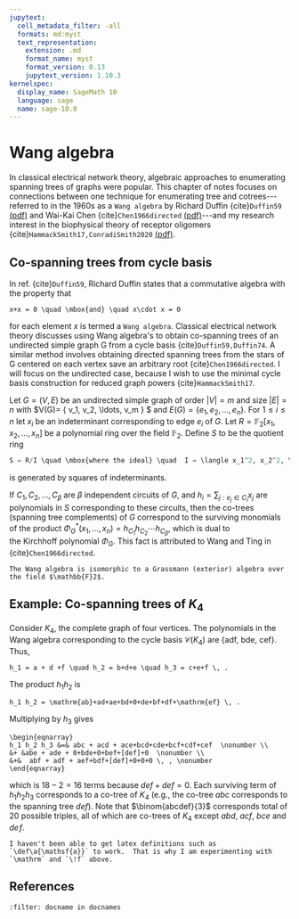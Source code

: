 ```yaml
---
jupytext:
  cell_metadata_filter: -all
  formats: md:myst
  text_representation:
    extension: .md
    format_name: myst
    format_version: 0.13
    jupytext_version: 1.10.3
kernelspec:
  display_name: SageMath 10
  language: sage
  name: sage-10.0
---
```

# Wang algebra

In classical electrical network theory, algebraic approaches to enumerating spanning trees of graphs were popular.  This chapter of notes focuses on connections between one technique for enumerating tree and cotrees---referred to in the 1960s as a `Wang algebra` by Richard Duffin 
 {cite}`Duffin59` [(pdf)](https://www.ams.org/journals/tran/1959-093-01/S0002-9947-1959-0109161-6/S0002-9947-1959-0109161-6.pdf)
and Wai-Kai Chen {cite}`Chen1966directed` [(pdf)](https://epubs.siam.org/doi/pdf/10.1137/0114048)---and my research interest in the biophysical theory of receptor oligomers {cite}`HammackSmith17,ConradiSmith2020` [(pdf)](https://amc-journal.eu/index.php/amc/article/view/856).

## Co-spanning trees from cycle basis

In ref. {cite}`Duffin59`, 
Richard Duffin  states that a commutative algebra with the property that 

```{math}
x+x = 0 \quad \mbox{and} \quad x\cdot x = 0 
```

for each element $x$ is termed a `Wang algebra`.
Classical electrical network theory discusses using Wang algebra's to obtain co-spanning trees of an undirected simple  graph G from a cycle basis {cite}`Duffin59,Duffin74`.  A similar method involves obtaining directed spanning trees from the stars of G centered on each vertex save an arbitrary root {cite}`Chen1966directed`.    I will focus on the undirected case, because I wish to use the minimal cycle basis construction for reduced graph powers {cite}`HammackSmith17`. 

Let $G = (V,E)$ be an undirected simple graph of  order $|V|=m$ and size $|E|=n$  with $V(G)= \{ v_1, v_2, \ldots, v_m \} $ and $E(G) = \{ e_1 , e_2, \ldots , e_n\}$.
For $1\leq i \leq n$ let $x_i$ be an indeterminant corresponding to edge $e_i$ of $G$. 
Let $R=\mathbb{F}_2[x_1, x_2, \ldots, x_n]$ be a polynomial ring over the field $\mathbb{F}_2$.  Define $S$ to be the quotient ring 

```python {kernel="python3"}
S = R/I \quad \mbox{where the ideal} \quad  I = \langle x_1^2, x_2^2, \ldots, x_n^2 \rangle 
```

is generated by squares of  indeterminants.

If $C_1,C_2,\ldots,C_\beta$ are $\beta$ independent circuits of $G$, 
and $h_{i} = \sum_{j: e_j \in C_i} x_j$  are polynomials in $S$ corresponding to these circuits, 
then the co-trees (spanning tree complements) of $G$ correspond to the surviving monomials of the product $\Phi^*_G(x_1, \ldots, x_n) = h_{C_1} h_{C_2} \cdots h_{C_\beta}$, which is dual to   
the Kirchhoff polynomial $\Phi_G$.
This fact is 
attributed to Wang and Ting in {cite}`Chen1966directed`.

```{note}
The Wang algebra is isomorphic to a Grassmann (exterior) algebra over the field $\mathbb{F}2$.
```

## Example: Co-spanning trees of $K_4$

Consider $K_4$, the complete graph of four vertices.
The polynomials in the Wang algebra corresponding to the cycle basis $\mathcal{C}(K_4)$ are {adf, bde, cef}. Thus, 

```{math}
h_1 = a + d +f \quad h_2 = b+d+e \quad h_3 = c+e+f \, . 
```

The product $h_1h_2$ is

```{math}
h_1 h_2 = \mathrm{ab}+ad+ae+bd+0+de+bf+df+\mathrm{ef} \, .
```

Multiplying by $h_3$ gives

```{math}
\begin{eqnarray} 
h_1 h_2 h_3 &=& abc + acd + ace+bcd+cde+bcf+cdf+cef  \nonumber \\
&+ &abe + ade + 0+bde+0+bef+[def]+0  \nonumber \\
&+&  abf + adf + aef+bdf+[def]+0+0+0 \, , \nonumber
\end{eqnarray}
```

which is $18-2=16$ terms because $def+def=0$.  Each surviving term of $h_1 h_2 h_3$ corresponds to a co-tree of $K_4$ (e.g., the co-tree $abc$ corresponds to the spanning tree $def$).  Note that $\binom{abcdef}{3}$ corresponds total of 20 possible triples, all of which are co-trees of $K_4$ except $abd$, $acf$, $bce$ and $de\!f$.

```{note}
I haven't been able to get latex definitions such as 
`\def\a{\mathsf{a}}` to work.  That is why I am experimenting with `\mathrm` and `\!f` above. 
```

## References 

```{bibliography}
:filter: docname in docnames
```


